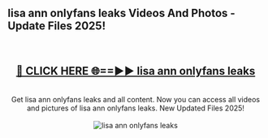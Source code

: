 <h2>lisa ann onlyfans leaks Videos And Photos - Update Files 2025!</h2>
<br>
<div align="center">
<h2><a href="https://linkcuts.com/hfmhzwbr" rel="nofollow">🔴 CLICK HERE 🌐==►► lisa ann onlyfans leaks</a></h2>
<br>
Get lisa ann onlyfans leaks and all content. Now you can access all videos and pictures of lisa ann onlyfans leaks. New Updated Files 2025!
<br>
<br>
<a href="https://linkcuts.com/hfmhzwbr" rel="nofollow" data-target="animated-image.originalLink"><img src="https://i.ibb.co.com/WyWwxjT/player-gif2.gif" alt="lisa ann onlyfans leaks" style="max-width: 100%; display: inline-block;" data-target="animated-image.originalImage"></a>
</div>
<br>